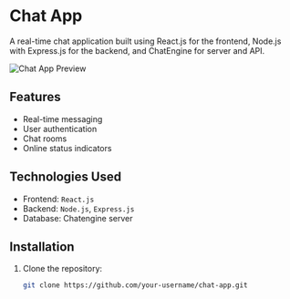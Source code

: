 # Chat App

A real-time chat application built using React.js for the frontend, Node.js with Express.js for the backend, and ChatEngine for server and API.

![Chat App Preview](pss1.png)

## Features

- Real-time messaging
- User authentication
- Chat rooms
- Online status indicators

## Technologies Used

- Frontend: `React.js`
- Backend: `Node.js`, `Express.js`
- Database: Chatengine server

## Installation

1. Clone the repository:

   ```bash
   git clone https://github.com/your-username/chat-app.git
